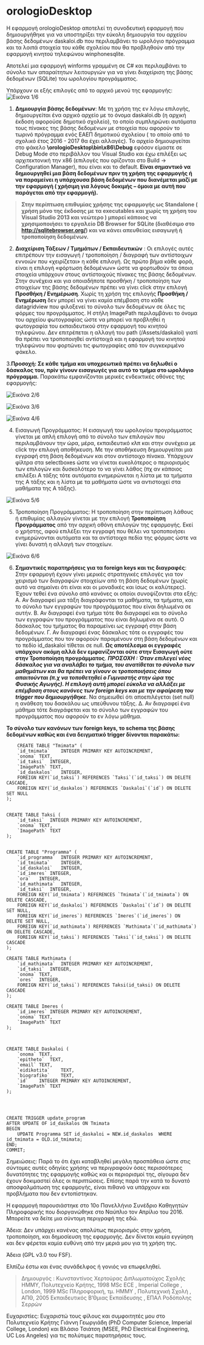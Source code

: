 # orologioDesktop


Η εφαρμογή orologioDesktop αποτελεί τη συνοδευτική εφαρμογή που δημιουργήθηκε για να υποστηρίξει την εύκολη δημιουργία του αρχείου βάσης δεδομένων daskaloi.db που περιλαμβάνει το ωρολόγιο πρόγραμμα και τα λοιπά στοιχεία του κάθε σχολείου που θα προβληθούν από την εφαρμογή κινητού τηλεφώνου winphonesqlite. 

Αποτελεί μια εφαρμογή winforms γραμμένη σε C# και περιλαμβάνει το σύνολο των απαραίτητων λειτουργιών για να γίνει διαχείριση της βάσης δεδομένων (SQLite) του ωρολογίου προγράμματος. 

Υπάρχουν οι εξής επιλογές από το αρχικό μενού της εφαρμογής:
![Εικόνα 1/6](http://users.sch.gr/chertour/orologioDesktop/1.png)

1.	**Δημιουργία βάσης δεδομένων**: Με τη χρήση της εν λόγω επιλογής, δημιουργείται ένα αρχικό αρχείο με το όνομα daskaloi.db (η αρχική έκδοση αφορούσε δημοτικό σχολείο), το οποίο συμπληρώνει αυτόματα τους πίνακες της βάσης δεδομένων με στοιχεία που αφορούν το τωρινό πρόγραμμα ενός ΕΑΕΠ δημοτικού σχολείου ( το οποίο από το σχολικό έτος 2016 - 2017 θα έχει αλλαγές). Το αρχείο δημιουργείται στο φάκελο  **\orologioDesktop\bin\x86\Debug** εφόσον είμαστε σε Debug Mode στο περιβάλλον του Visual Studio και έχω επιλέξει ως αρχιτεκτονική την x86 (επιλογές που ορίζονται στο Build -> Configuration Manager), που είναι και το default. **Είναι σημαντικό να δημιουργηθεί μια βάση δεδομένων πριν τη χρήση της εφαρμογής ή να παραμείνει η υπάρχουσα βάση δεδομένων που διανέμεται μαζί με την εφαρμογή ( χρήσιμη για λόγους δοκιμής – όμοια με αυτή που παράγεται από την εφαρμογή).**  

>**Στην περίπτωση επιθυμίας χρήσης της εφαρμογής ως Standalone ( χρήση μόνο της έκδοσης με τα  executables και  χωρίς  τη χρήση του Visual Studio 2013 και νεώτερο ) μπορεί κάποιος να χρησιμοποιήσει το εργαλείο DB Browser for SQLite (διαθέσιμο στο http://sqlitebrowser.org/) και να κάνει απευθείας εισαγωγή ή τροποποίηση δεδομένων.** 	

2.	**Διαχείριση Τάξεων / Τμημάτων / Εκπαιδευτικών** : Οι επιλογές αυτές επιτρέπουν την εισαγωγή / τροποποίηση / διαγραφή των αντίστοιχων εννοιών που «χειρίζεται» η κάθε επιλογή. Ως πρώτο βήμα κάθε φορά, είναι η επιλογή «φόρτωση δεδομένων» ώστε να φορτωθούν τα όποια στοιχεία υπάρχουν στους αντίστοιχούς πίνακες της βάσης δεδομένων. Στην συνέχεια και για οποιαδήποτε προσθήκη / τροποποίηση των στοιχείων της βάσης δεδομένων πρέπει να γίνει click στην επιλογή  **Προσθήκη / Ενημέρωση**. Χωρίς τη χρήση της επιλογής **Προσθήκη / Ενημέρωση** δεν μπορεί να γίνει καμία επέμβαση στο κάθε datagridview που φιλοξενεί το σύνολο των δεδομένων σε όλες τις φόρμες του προγράμματος. Η στήλη ImagePath περιλαμβάνει το όνομα του αρχείου φωτογραφίας ώστε να μπορεί να προβληθεί η φωτογραφία του εκπαιδευτικού στην εφαρμογή του κινητού τηλεφώνου. Δεν επιτρέπεται η αλλαγή του path (/Assets/daskaloi) γιατί θα πρέπει να τροποποιηθεί αντίστοιχά και η εφαρμογή του κινητού τηλεφώνου που φορτώνει τις φωτογραφίες από τον συγκεκριμένο φάκελο. 

3.**Προσοχή: Σε κάθε τμήμα και υποχρεωτικά πρέπει να δηλωθεί ο δάσκαλος του, πρίν γίνουν εισαγωγές για αυτό το τμήμα στο ωρολόγιο πρόγραμμα.**
Παρακάτω εμφανίζονται μερικές ενδεικτικές οθόνες της εφαρμογής: 

![Εικόνα 2/6](http://users.sch.gr/chertour/orologioDesktop/2.png)

![Εικόνα 3/6](http://users.sch.gr/chertour/orologioDesktop/3.png)

![Εικόνα 4/6](http://users.sch.gr/chertour/orologioDesktop/4.png)

4.	Εισαγωγή Προγράμματος: Η εισαγωγή του ωρολογίου προγράμματος γίνεται με απλή επιλογή από το σύνολο των επιλογών που περιλαμβάνουν την ώρα, μέρα, εκπαιδευτικό κλπ και στην συνέχεια με click την επιλογή αποθήκευση. Με την αποθήκευση δημιουργείται μια εγγραφή στη βάση δεδομένων και στον αντίστοιχο πίνακα. Υπάρχουν φίλτρα στα selectboxes ώστε να γίνεται ευκολότερος ο περιορισμός των επιλογών και δυσκολότερο το να γίνει λάθος (πχ αν κάποιος επιλέξει Α τάξης τότε αυτόματα ενημερώνεται η λίστα με τα τμήματα της Α τάξης και η λίστα με τα μαθήματα ώστε να αντιστοιχεί στα μαθήματα της Α τάξης). 

![Εικόνα 5/6](http://users.sch.gr/chertour/orologioDesktop/5.png)

5.	Τροποποίηση Προγράμματος: Η τροποποίηση στην περίπτωση λάθους ή επιθυμίας αλλαγών γίνεται με την επιλογή **Τροποποίηση Προγράμματος** από την αρχική οθόνη επιλογών της εφαρμογής. Εκεί ο χρήστης, αφού επιλέξει την εγγραφή που θέλει να τροποποιήσει ενημερώνονται αυτόματα και τα αντίστοιχα πεδία της φόρμας ώστε να γίνει δυνατή η αλλαγή των στοιχείων.

![Εικόνα 6/6](http://users.sch.gr/chertour/orologioDesktop/6.png)

6.	**Σημαντικές παρατηρήσεις για τα foreign keys και τις διαγραφές**: Στην εφαρμογή έχουν γίνει μερικές στρατηγικές επιλογές για τον χειρισμό των διαγραφών στοιχείων από τη βάση δεδομένων (χωρίς αυτό να σημαίνει ότι είναι και οι μοναδικές και ίσως οι καλύτερες). Έχουν τεθεί ένα σύνολο από κανόνες οι οποίοι συνοψίζονται στα εξής:
Α. Αν διαγραφεί μια τάξη διαγράφονται τα μαθήματα, τα τμήματα, και το σύνολο των εγγραφών του προγράμματος που είναι δηλωμένα σε αυτήν.
Β. Αν διαγραφεί ένα τμήμα τότε θα διαγραφεί και το σύνολο των εγγραφών του προγράμματος που είναι δηλωμένα σε αυτό. Ο δάσκαλος του τμήματος θα παραμείνει ως εγγραφή στην βάση δεδομένων. 
Γ. Αν διαγραφεί ένας  δάσκαλος τότε οι εγγραφές του προγράμματος που τον αφορούν παραμένουν στη βάση δεδομένων και το πεδίο id_daskaloi τίθεται σε null. **Ως αποτέλεσμα οι εγγραφές υπάρχουν ακόμη αλλά δεν εμφανίζονται ούτε στην Εισαγωγή ούτε στην Τροποποίηση προγράμματος**. ***ΠΡΟΣΟΧΗ : Όταν επιλεγεί νέος δάσκαλος για να αναλάβει το τμήμα, του ανατίθεται το σύνολο των μαθημάτων και θα πρέπει να γίνουν οι τροποποιήσεις όπου απαιτούνται (π.χ να τοποθετηθεί ο Γυμναστής στην ώρα της Φυσικής Αγωγής).  Η επιλογή αυτή μπορεί εύκολα να αλλάξει με επέμβαση στους κανόνες των foreign keys και με την αφαίρεση του trigger που δημιουργήθηκε***.   Να σημειωθεί ότι αποεπιλέγεται (set null) η ανάθεση του δασκάλου ως υπεύθυνου τάξης. 
Δ. Αν διαγραφεί ένα μάθημα τότε διαγράφεται και το σύνολο των εγγραφών του προγράμματος που αφορούν το εν λόγω  μάθημα.

**Το σύνολο των κανόνων των foreign keys, το schema της βάσης δεδομένων καθώς και ένα δειγματικό trigger δίνονται παρακάτω:**

        CREATE TABLE "Tmimata" (
    	`id_tmimata`	INTEGER PRIMARY KEY AUTOINCREMENT,
    	`onoma`	TEXT,
    	`id_taksi`	INTEGER,
    	`ImagePath`	TEXT,
    	`id_daskalos`	INTEGER,
    	FOREIGN KEY(`id_taksi`) REFERENCES `Taksi`(`id_taksi`) ON DELETE CASCADE,
    	FOREIGN KEY(`id_daskalos`) REFERENCES `Daskaloi`(`id`) ON DELETE SET NULL
    );


    CREATE TABLE Taksi (
    	`id_taksi`	INTEGER PRIMARY KEY AUTOINCREMENT,
    	`onoma`	TEXT,
    	`ImagePath`	TEXT
    );
    
    
    CREATE TABLE "Programma" (
    	`id_programma`	INTEGER PRIMARY KEY AUTOINCREMENT,
    	`id_tmimata`	INTEGER,
    	`id_daskaloi`	INTEGER,
    	`id_imeres`	INTEGER,
    	`ora`	INTEGER,
    	`id_mathimata`	INTEGER,
    	`id_taksi`	INTEGER,
    	FOREIGN KEY(`id_tmimata`) REFERENCES `Tmimata`(`id_tmimata`) ON DELETE CASCADE,
    	FOREIGN KEY(`id_daskaloi`) REFERENCES `Daskaloi`(`id`) ON DELETE SET NULL,
    	FOREIGN KEY(`id_imeres`) REFERENCES `Imeres`(`id_imeres`) ON DELETE SET NULL,
    	FOREIGN KEY(`id_mathimata`) REFERENCES `Mathimata`(`id_mathimata`) 
    ON DELETE CASCADE,
    	FOREIGN KEY(`id_taksi`) REFERENCES `Taksi`(`id_taksi`) ON DELETE CASCADE
    );
    
    CREATE TABLE Mathimata (
    	`id_mathimata`	INTEGER PRIMARY KEY AUTOINCREMENT,
    	`id_taksi`	INTEGER,
    	`onoma`	TEXT,
    	`ores`	INTEGER,
    	FOREIGN KEY(`id_taksi`) REFERENCES Taksi(id_taksi) ON DELETE CASCADE
    );
    
    CREATE TABLE Imeres (
    	`id_imeres`	INTEGER PRIMARY KEY AUTOINCREMENT,
    	`onoma`	TEXT,
    	`ImagePath`	TEXT
    );
    
    
    
    CREATE TABLE Daskaloi (
    	`onoma`	TEXT,
    	`epitheto`	TEXT,
    	`email`	TEXT,
    	`eidikotita`	TEXT,
    	`biografiko`	TEXT,
    	`id`	INTEGER PRIMARY KEY AUTOINCREMENT,
    	`ImagePath`	TEXT
    );
    
    
    
    
    CREATE TRIGGER update_program
    AFTER UPDATE OF id_daskalos ON Tmimata
    BEGIN
        UPDATE Programma SET id_daskaloi = NEW.id_daskalos  WHERE id_tmimata = OLD.id_tmimata;
    END;
    COMMIT;

Σημειώσεις: Παρά το ότι έχει καταβληθεί μεγάλη προσπάθεια ώστε στις σύντομες αυτές οδηγίες χρήσης να περιγραφούν όσες περισσότερες δυνατότητες της εφαρμογής καθώς και οι περιορισμοί της, σίγουρα δεν έχουν δοκιμαστεί όλες οι περιπτώσεις. Επίσης παρά την κατά το δυνατό αποσφαλμάτωση της εφαρμογής, είναι πιθανό να υπάρχουν και προβλήματα που δεν εντοπίστηκαν.   


Η εφαρμογή παρουσιάστηκε στο 10ο Πανελλήνιο Συνέδριο Καθηγητών Πληροφορικής που διοργανώθηκε στο Ναύπλιο τον Απρίλιο του 2016. Μπορείτε να δείτε μια σύντομη περιγραφή της εδώ.

Άδεια: Δεν υπάρχει κανένας απολύτως περιορισμός στην χρήση, τροποποίηση, και δημοσίευση της εφαρμογής. Δεν δίνεται καμία εγγύηση και δεν φέρεται καμία ευθύνη από την μεριά μου για τη χρήση της. 

Άδεια (GPL v3.0 του FSF). 

Ελπίζω έστω και ένας συνάδελφος ή γονιός να επωφεληθεί. 

>Δημιουργός : 
Κωνσταντίνος Χερτούρας Διπλωματούχος Σχολής ΗΜΜΥ, 
Πολυτεχνείο Κρήτης, 1998
MSc ECE , Imperial College , London, 1999
MSc Πληροφορική, τμ. ΗΜΜΥ , Πολυτεχνική Σχολή , ΑΠΘ, 2005
Εκπαιδευτικός Β’Θμιας Εκπαίδευσης , ΕΠΑΛ Ροδόπολης Σερρών 

Ευχαριστίες: 
Ευχαριστώ τους φίλους και συμφοιτητές μου στο Πολυτεχνείο Κρήτης
Γιάννη Γεωργιάδη (PhD Computer Science, Imperial College, London)
και Βλάσιο Τσιάτση (MSEE, PhD Electrical Engineering, UC Los Angeles)
για τις πολύτιμες παρατηρήσεις τους. 
